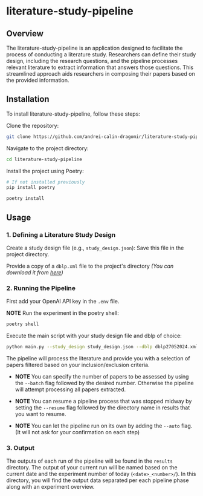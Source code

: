# literature-study-pipeline
## Overview
The literature-study-pipeline is an application designed to facilitate the process of conducting a literature study. Researchers can define their study design, including the research questions, and the pipeline processes relevant literature to extract information that answers those questions. This streamlined approach aids researchers in composing their papers based on the provided information.

## Installation

To install literature-study-pipeline, follow these steps:

Clone the repository:
```bash
git clone https://github.com/andrei-calin-dragomir/literature-study-pipeline.git
```

Navigate to the project directory:

```bash
cd literature-study-pipeline
```

Install the project using Poetry:
```bash
# If not installed previously
pip install poetry

poetry install
```

## Usage
### 1. Defining a Literature Study Design

Create a study design file (e.g., `study_design.json`):
Save this file in the project directory.

Provide a copy of a `dblp.xml` file to the project's directory
_(You can download it from [here](https://dblp.uni-trier.de/xml/dblp.xml.gz))_

### 2. Running the Pipeline

First add your OpenAI API key in the `.env` file.

**NOTE** Run the experiment in the poetry shell: 
```bash
poetry shell
```

Execute the main script with your study design file and dblp of choice:

```bash
python main.py --study_design study_design.json --dblp dblp27052024.xml
```

The pipeline will process the literature and provide you with a selection of papers filtered based on your inclusion/exclusion criteria.

- **NOTE** You can specify the number of papers to be assessed by using the `--batch` flag followed by the desired number. Otherwise the pipeline will attempt processing all papers extracted.

- **NOTE** You can resume a pipeline process that was stopped midway by setting the `--resume` flag followed by the directory name in results that you want to resume.

- **NOTE** You can let the pipeline run on its own by adding the `--auto` flag. (It will not ask for your confirmation on each step)

### 3. Output

The outputs of each run of the pipeline will be found in the `results` directory.
The output of your current run will be named based on the current date and the experiment number of today (`<date>_<number>/`).
In this directory, you will find the output data separated per each pipeline phase along with an experiment overview.
